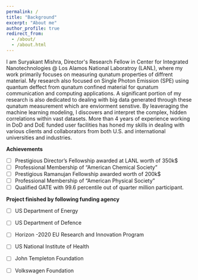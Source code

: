 ```yaml
---
permalink: /
title: "Background"
excerpt: "About me"
author_profile: true
redirect_from: 
  - /about/
  - /about.html
---
```




  I am Suryakant Mishra, Director's Research Fellow in Center for Integrated Nanotechnologies @ Los Alamos National Laboratroy (LANL), where my work primarily focuses on measuring qunatum properties of diffrent material. My research also focused on Single Photon Emission (SPE) using quantum deffect from qunatum confined material for qunatum communication and computing applications.
  A significant portion of my research is also dedicated to dealing with big data generated through these qunatum measurement which are enviorment senstive. By leaveraging the machine learning modeling, I discovers and interpret the complex, hidden correlations within vast datasets. More than 4 years of experience working in DoD and DoE funded user facilities has honed my skills in dealing with various clients and collaborators from both U.S. and international universities and industries. 




**Achievements**
  - [ ] Prestigious Director’s Fellowship awarded at LANL worth of 350k$
  - [ ] Professional Membership of “American Chemical Society”
  - [ ] Prestigious Ramanujan Fellowship awarded worth of 200k$
  - [ ] Professional Membership of “American Physical Society”
  - [ ] Qualified GATE with 99.6 percentile out of quarter million participant.

**Project finished by following funding agency**
- [ ] US Department of Energy
- [ ] US Department of Defence
- [ ] Horizon -2020 EU Research and Innovation Program 
- [ ] US National Institute of Health
- [ ] John Templeton Foundation
- [ ] Volkswagen Foundation

